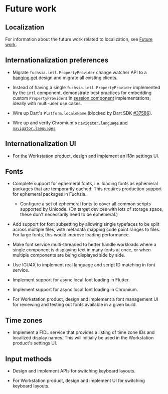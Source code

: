 # Future work

## Localization

For information about the future work related to localization, see
[Future work](./localization/future_work.md).

## Internationalization preferences

-   Migrate `fuchsia.intl.PropertyProvider` change watcher API to a
    [hanging get](/docs/development/api/fidl.md#hanging-get) design and migrate all
    existing clients.

-   Instead of having a single `fuchsia.intl.PropertyProvider` implemented by
    the `intl` component, demonstrate best practices for embedding custom
    `PropertyProvider`s in [session component](/docs/glossary#session-component)
    implementations, ideally with multi-user use cases.

-   Wire up Dart's `Platform.localeName` (blocked by Dart SDK
    [#37586](https://github.com/dart-lang/sdk/issues/37586)).

-   Wire up and verify Chromium's
    [`navigator.language` and `navigator.languages`][navigator-languages].

## Internationalization UI

-   For the Workstation product, design and implement an i18n settings UI.

## Fonts

-   Complete support for ephemeral fonts, i.e. loading fonts as ephemeral
    packages that are temporarily cached. This requires production support for
    ephemeral packages in Fuchsia.

    -   Configure a set of ephemeral fonts to cover all common scripts supported
        by Unicode. (On target devices with lots of storage space, these don't
        necessarily need to be ephemeral.)

-   Add support for font subsetting by allowing single typefaces to be split
    across multiple files, with metadata mapping code point ranges to files. For
    large fonts, this would improve loading performance.

-   Make font service multi-threaded to better handle workloads where a single
    component is displaying text in many fonts at once, or when multiple
    components are being displayed side by side.

-   Use ICU4X to implement real language and script ID matching in font service.

-   Implement support for async local font loading in Flutter.

-   Implement support for async local font loading in Chromium.

-   For Workstation product, design and implement a font management UI for
    reviewing and testing out fonts available in a given build.

## Time zones

-   Implement a FIDL service that provides a listing of time zone IDs and
    localized display names. This will initially be used in the Workstation
    product's settings UI.

## Input methods

-   Design and implement APIs for switching keyboard layouts.

-   For Workstation product, design and implement UI for switching keyboard
    layouts.

<!--xrefs-->

[navigator-languages]: https://developer.mozilla.org/en-US/docs/Web/API/NavigatorLanguage/languages

